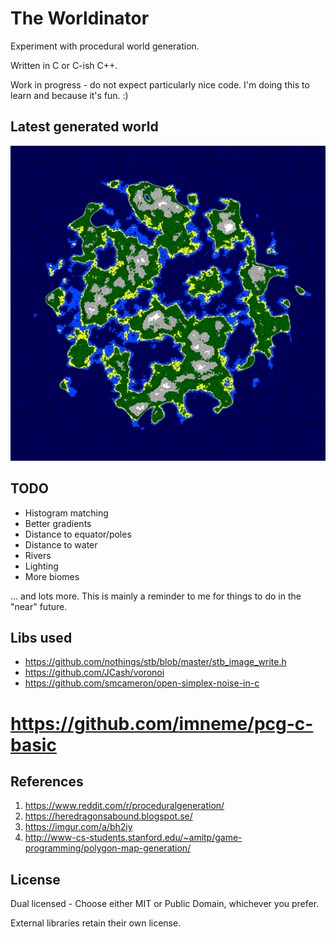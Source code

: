 The Worldinator
=======================

Experiment with procedural world generation.

Written in C or C-ish C++.

Work in progress - do not expect particularly nice code. I'm doing this to learn and because it's fun. :)

Latest generated world
----------------------
![](project/test2d.png)

TODO
----

* Histogram matching
* Better gradients
* Distance to equator/poles
* Distance to water
* Rivers
* Lighting
* More biomes

... and lots more. This is mainly a reminder to me for things to do in the "near" future.


Libs used
---------
* https://github.com/nothings/stb/blob/master/stb_image_write.h
* https://github.com/JCash/voronoi
* https://github.com/smcameron/open-simplex-noise-in-c
# https://github.com/imneme/pcg-c-basic


References
----------
1. https://www.reddit.com/r/proceduralgeneration/
1. https://heredragonsabound.blogspot.se/
1. https://imgur.com/a/bh2iy
1. http://www-cs-students.stanford.edu/~amitp/game-programming/polygon-map-generation/

License
-------

Dual licensed - Choose either MIT or Public Domain, whichever you prefer.

External libraries retain their own license.
